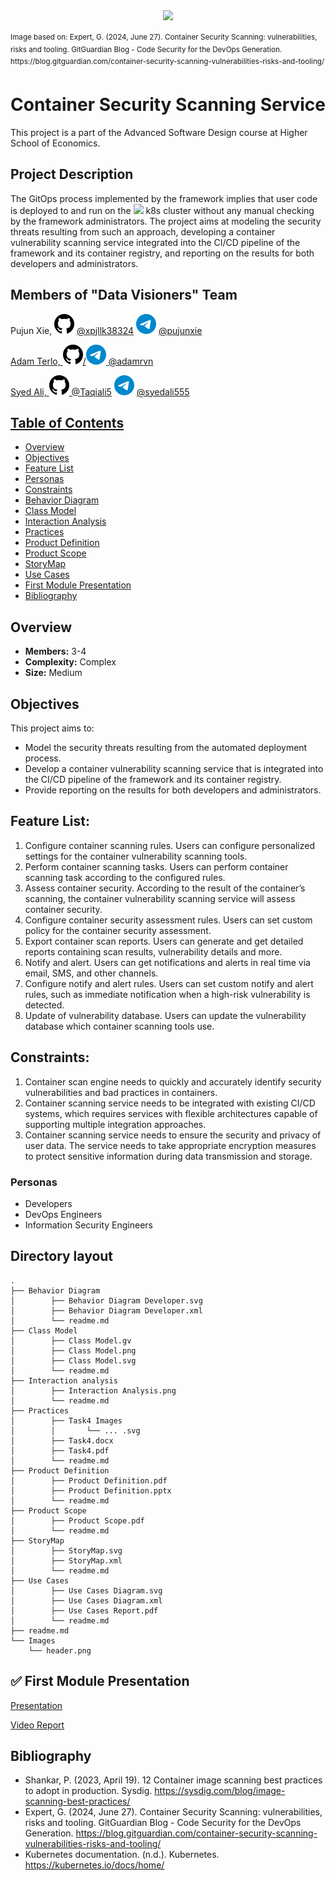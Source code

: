 <div align="center"> <img src="Ιmages/header.png"> </div>
</br>
<sup>Image based on: Expert, G. (2024, June 27). Container Security Scanning: vulnerabilities, risks and tooling. GitGuardian Blog - Code Security for the DevOps Generation. https://blog.gitguardian.com/container-security-scanning-vulnerabilities-risks-and-tooling/ </sup>

# Container Security Scanning Service
This project is a part of the Advanced Software Design course at Higher School of Economics.  

## Project Description
The GitOps process implemented by the framework implies that user code is deployed to and run on the <a href="https://skillicons.dev"><img src="https://skillicons.dev/icons?i=kubernetes" style="height:1rem"></a> k8s cluster without any manual checking by the framework administrators. The project aims at modeling the security threats resulting from such an approach, developing a container vulnerability scanning service integrated into the CI/CD pipeline of the framework and its container registry, and reporting on the results for both developers and administrators.

## Members of "Data Visioners" Team
Pujun Xie, <img src="https://raw.githubusercontent.com/CLorant/readme-social-icons/refs/heads/main/small/filled/github.svg"> <a href="https://github.com/xpjllk38324">@xpjllk38324</a> <img src="https://raw.githubusercontent.com/CLorant/readme-social-icons/refs/heads/main/small/filled/telegram.svg"> <a href="https://t.me/@pujunxie">@pujunxie

Adam Terlo, <img src="https://raw.githubusercontent.com/CLorant/readme-social-icons/refs/heads/main/small/filled/github.svg">/<img src="https://raw.githubusercontent.com/CLorant/readme-social-icons/refs/heads/main/small/filled/telegram.svg"> <a href="https://t.me/@adamrvn">@adamrvn

Syed Ali, <img src="https://raw.githubusercontent.com/CLorant/readme-social-icons/refs/heads/main/small/filled/github.svg"> <a href="https://github.com/Taqiali5">@Taqiali5</a> <img src="https://raw.githubusercontent.com/CLorant/readme-social-icons/refs/heads/main/small/filled/telegram.svg"> <a href="https://t.me/@syedali555">@syedali555 

## Table of Contents

- [Overview](#overview)
- [Objectives](#objectives)
- [Feature List](#feature-list)
- [Personas](#personas)
- [Constraints](#constraints)
- [Behavior Diagram](/Behavior%20Diagram)
- [Class Model](/Class%20Model)
- [Interaction Analysis](/Interaction%20Analysis)
- [Practices](/Practices)
- [Product Definition](/Product%20Definition)
- [Product Scope](/Product%20Scope)
- [StoryMap](/StoryMap)
- [Use Cases](/Use%20Cases)
- [First Module Presentation](#first-model-presentation)
- [Bibliography](#bibliography)

## Overview
- **Members:** 3-4
- **Complexity:** Complex
- **Size:** Medium

## Objectives
This project aims to:
- Model the security threats resulting from the automated deployment process.
- Develop a container vulnerability scanning service that is integrated into the CI/CD pipeline of the framework and its container registry.
- Provide reporting on the results for both developers and administrators.

## Feature List:
1. Configure container scanning rules. Users can configure personalized settings for the container vulnerability scanning tools.
2. Perform container scanning tasks. Users can perform container scanning task according to the configured rules.
3. Assess container security. According to the result of the container’s scanning, the container vulnerability scanning service will assess container security.
4. Configure container security assessment rules. Users can set custom policy for the container security assessment.
5. Export container scan reports. Users can generate and get detailed reports containing scan results, vulnerability details and more.
6. Notify and alert. Users can get notifications and alerts in real time via email, SMS, and other channels.
7. Configure notify and alert rules. Users can set custom notify and alert rules, such as immediate notification when a high-risk vulnerability is detected.
8. Update of vulnerability database. Users can update the vulnerability database which container scanning tools use.

## Constraints:
1. Container scan engine needs to quickly and accurately identify security vulnerabilities and bad practices in containers.
2. Container scanning service needs to be integrated with existing CI/CD systems, which requires services with flexible architectures capable of supporting multiple integration approaches.
3. Container scanning service needs to ensure the security and privacy of user data. The service needs to take appropriate encryption measures to protect sensitive information during data transmission and storage.

### Personas

- Developers
- DevOps Engineers
- Information Security Engineers


## Directory layout

```
.
├── Behavior Diagram
│		 ├── Behavior Diagram Developer.svg
│		 ├── Behavior Diagram Developer.xml
│		 └── readme.md
├── Class Model
│		 ├── Class Model.gv
│		 ├── Class Model.png
│		 ├── Class Model.svg
│		 └── readme.md
├── Interaction analysis
│		 ├── Interaction Analysis.png
│		 └── readme.md
├── Practices
│		 ├── Task4 Images
│		 │		 └── ... .svg
│		 ├── Task4.docx
│		 ├── Task4.pdf
│		 └── readme.md
├── Product Definition
│		 ├── Product Definition.pdf
│		 ├── Product Definition.pptx
│		 └── readme.md
├── Product Scope
│		 ├── Product Scope.pdf
│		 └── readme.md
├── StoryMap
│		 ├── StoryMap.svg
│		 ├── StoryMap.xml
│		 └── readme.md
├── Use Cases
│		 ├── Use Cases Diagram.svg
│		 ├── Use Cases Diagram.xml
│		 ├── Use Cases Report.pdf
│		 └── readme.md
├── readme.md
└── Ιmages
    └── header.png

```


## ✅ First Module Presentation
<a href="https://docs.google.com/presentation/d/1jYT2z8IW7d-pIBxl-vZMGDVw9JMwZKOG/edit?usp=sharing&ouid=114089356352736591781&rtpof=true&sd=true"> Presentation </a>

<a href="/Video Report/Video Report.mp4"> Video Report </a>

## Bibliography
- Shankar, P. (2023, April 19). 12 Container image scanning best practices to adopt in production. Sysdig. https://sysdig.com/blog/image-scanning-best-practices/
- Expert, G. (2024, June 27). Container Security Scanning: vulnerabilities, risks and tooling. GitGuardian Blog - Code Security for the DevOps Generation. https://blog.gitguardian.com/container-security-scanning-vulnerabilities-risks-and-tooling/
- Kubernetes documentation. (n.d.). Kubernetes. https://kubernetes.io/docs/home/

